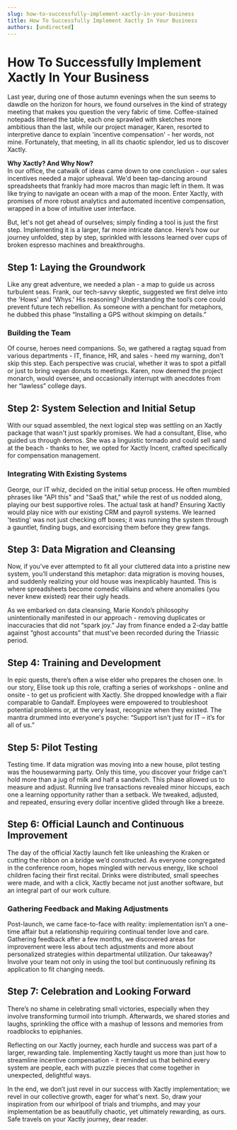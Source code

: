 ```yaml
---
slug: how-to-successfully-implement-xactly-in-your-business
title: How To Successfully Implement Xactly In Your Business
authors: [undirected]
---
```



# How To Successfully Implement Xactly In Your Business

Last year, during one of those autumn evenings when the sun seems to dawdle on the horizon for hours, we found ourselves in the kind of strategy meeting that makes you question the very fabric of time. Coffee-stained notepads littered the table, each one sprawled with sketches more ambitious than the last, while our project manager, Karen, resorted to interpretive dance to explain 'incentive compensation' - her words, not mine. Fortunately, that meeting, in all its chaotic splendor, led us to discover Xactly.

**Why Xactly? And Why Now?**  
In our office, the catwalk of ideas came down to one conclusion - our sales incentives needed a major upheaval. We'd been tap-dancing around spreadsheets that frankly had more macros than magic left in them. It was like trying to navigate an ocean with a map of the moon. Enter Xactly, with promises of more robust analytics and automated incentive compensation, wrapped in a bow of intuitive user interface.

But, let's not get ahead of ourselves; simply finding a tool is just the first step. Implementing it is a larger, far more intricate dance. Here’s how our journey unfolded, step by step, sprinkled with lessons learned over cups of broken espresso machines and breakthroughs.

## Step 1: Laying the Groundwork

Like any great adventure, we needed a plan - a map to guide us across turbulent seas. Frank, our tech-savvy skeptic, suggested we first delve into the 'Hows' and 'Whys.' His reasoning? Understanding the tool’s core could prevent future tech rebellion. As someone with a penchant for metaphors, he dubbed this phase “Installing a GPS without skimping on details.”

### Building the Team 

Of course, heroes need companions. So, we gathered a ragtag squad from various departments - IT, finance, HR, and sales - heed my warning, don’t skip this step. Each perspective was crucial, whether it was to spot a pitfall or just to bring vegan donuts to meetings. Karen, now deemed the project monarch, would oversee, and occasionally interrupt with anecdotes from her “lawless” college days.

## Step 2: System Selection and Initial Setup

With our squad assembled, the next logical step was settling on an Xactly package that wasn't just sparkly promises. We had a consultant, Elise, who guided us through demos. She was a linguistic tornado and could sell sand at the beach - thanks to her, we opted for Xactly Incent, crafted specifically for compensation management.

### Integrating With Existing Systems

George, our IT whiz, decided on the initial setup process. He often mumbled phrases like "API this" and "SaaS that," while the rest of us nodded along, playing our best supportive roles. The actual task at hand? Ensuring Xactly would play nice with our existing CRM and payroll systems. We learned 'testing' was not just checking off boxes; it was running the system through a gauntlet, finding bugs, and exorcising them before they grew fangs.

## Step 3: Data Migration and Cleansing

Now, if you’ve ever attempted to fit all your cluttered data into a pristine new system, you’ll understand this metaphor: data migration is moving houses, and suddenly realizing your old house was inexplicably haunted. This is where spreadsheets become comedic villains and where anomalies (you never knew existed) rear their ugly heads.

As we embarked on data cleansing, Marie Kondo’s philosophy unintentionally manifested in our approach - removing duplicates or inaccuracies that did not “spark joy.” Jay from finance ended a 2-day battle against “ghost accounts” that must've been recorded during the Triassic period.

## Step 4: Training and Development

In epic quests, there’s often a wise elder who prepares the chosen one. In our story, Elise took up this role, crafting a series of workshops - online and onsite - to get us proficient with Xactly. She dropped knowledge with a flair comparable to Gandalf. Employees were empowered to troubleshoot potential problems or, at the very least, recognize when they existed. The mantra drummed into everyone's psyche: “Support isn't just for IT – it’s for all of us.”

## Step 5: Pilot Testing

Testing time. If data migration was moving into a new house, pilot testing was the housewarming party. Only this time, you discover your fridge can’t hold more than a jug of milk and half a sandwich. This phase allowed us to measure and adjust. Running live transactions revealed minor hiccups, each one a learning opportunity rather than a setback. We tweaked, adjusted, and repeated, ensuring every dollar incentive glided through like a breeze.

## Step 6: Official Launch and Continuous Improvement

The day of the official Xactly launch felt like unleashing the Kraken or cutting the ribbon on a bridge we’d constructed. As everyone congregated in the conference room, hopes mingled with nervous energy, like school children facing their first recital. Drinks were distributed, small speeches were made, and with a click, Xactly became not just another software, but an integral part of our work culture.

### Gathering Feedback and Making Adjustments

Post-launch, we came face-to-face with reality: implementation isn’t a one-time affair but a relationship requiring continual tender love and care. Gathering feedback after a few months, we discovered areas for improvement were less about tech adjustments and more about personalized strategies within departmental utilization. Our takeaway? Involve your team not only in using the tool but continuously refining its application to fit changing needs.

## Step 7: Celebration and Looking Forward

There’s no shame in celebrating small victories, especially when they involve transforming turmoil into triumph. Afterwards, we shared stories and laughs, sprinkling the office with a mashup of lessons and memories from roadblocks to epiphanies. 

Reflecting on our Xactly journey, each hurdle and success was part of a larger, rewarding tale. Implementing Xactly taught us more than just how to streamline incentive compensation - it reminded us that behind every system are people, each with puzzle pieces that come together in unexpected, delightful ways.

In the end, we don’t just revel in our success with Xactly implementation; we revel in our collective growth, eager for what's next. So, draw your inspiration from our whirlpool of trials and triumphs, and may your implementation be as beautifully chaotic, yet ultimately rewarding, as ours. Safe travels on your Xactly journey, dear reader.